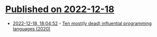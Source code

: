 # [Published on 2022-12-18](index.md)

* [2022-12-18, 18:04:52](https://news.ycombinator.com/item?id=34040397) - [Ten most(ly dead) influential programming languages (2020)](https://www.hillelwayne.com/post/influential-dead-languages/)
